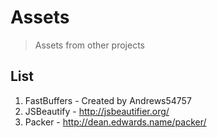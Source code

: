 # Assets
> Assets from other projects

## List
1. FastBuffers - Created by Andrews54757
2. JSBeautify - http://jsbeautifier.org/
3. Packer - http://dean.edwards.name/packer/
